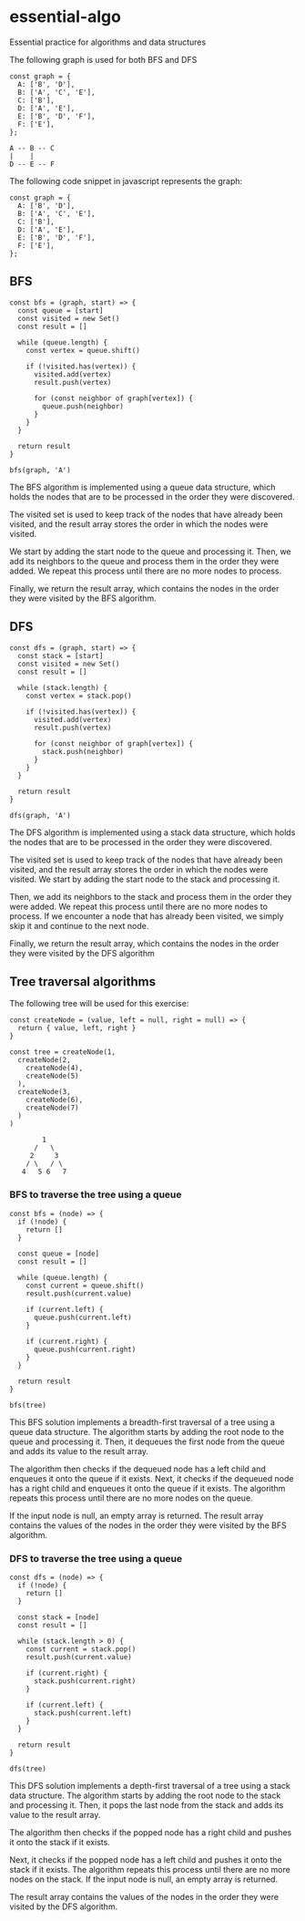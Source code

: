 # essential-algo
Essential practice for algorithms and data structures

The following graph is used for both BFS and DFS

```
const graph = {
  A: ['B', 'D'],
  B: ['A', 'C', 'E'],
  C: ['B'],
  D: ['A', 'E'],
  E: ['B', 'D', 'F'],
  F: ['E'],
};
```

```
A -- B -- C
|    |
D -- E -- F
```

The following code snippet in javascript represents the graph:
```
const graph = {
  A: ['B', 'D'],
  B: ['A', 'C', 'E'],
  C: ['B'],
  D: ['A', 'E'],
  E: ['B', 'D', 'F'],
  F: ['E'],
};
```

## BFS

```
const bfs = (graph, start) => {
  const queue = [start]
  const visited = new Set()
  const result = []

  while (queue.length) {
    const vertex = queue.shift()

    if (!visited.has(vertex)) {
      visited.add(vertex)
      result.push(vertex)

      for (const neighbor of graph[vertex]) {
        queue.push(neighbor)
      }
    }
  }

  return result
}

bfs(graph, 'A')
```

The BFS algorithm is implemented using a queue data structure, which holds the nodes that are to be processed in the order they were discovered.

The visited set is used to keep track of the nodes that have already been visited, and the result array stores the order in which the nodes were visited.

We start by adding the start node to the queue and processing it. Then, we add its neighbors to the queue and process them in the order they were added. We repeat this process until there are no more nodes to process.

Finally, we return the result array, which contains the nodes in the order they were visited by the BFS algorithm.

## DFS

```
const dfs = (graph, start) => {
  const stack = [start]
  const visited = new Set()
  const result = []

  while (stack.length) {
    const vertex = stack.pop()

    if (!visited.has(vertex)) {
      visited.add(vertex)
      result.push(vertex)

      for (const neighbor of graph[vertex]) {
        stack.push(neighbor)
      }
    }
  }

  return result
}

dfs(graph, 'A')
```

The DFS algorithm is implemented using a stack data structure, which holds the nodes that are to be processed in the order they were discovered.

The visited set is used to keep track of the nodes that have already been visited, and the result array stores the order in which the nodes were visited. We start by adding the start node to the stack and processing it.

Then, we add its neighbors to the stack and process them in the order they were added. We repeat this process until there are no more nodes to process. If we encounter a node that has already been visited, we simply skip it and continue to the next node.

Finally, we return the result array, which contains the nodes in the order they were visited by the DFS algorithm

## Tree traversal algorithms

The following tree will be used for this exercise:

```
const createNode = (value, left = null, right = null) => {
  return { value, left, right }
}

const tree = createNode(1,
  createNode(2,
    createNode(4),
    createNode(5)
  ),
  createNode(3,
    createNode(6),
    createNode(7)
  )
)
```

```
        1
      /   \
     2     3
    / \   / \
   4   5 6   7
```

### BFS to traverse the tree using a queue

```
const bfs = (node) => {
  if (!node) {
    return []
  }

  const queue = [node]
  const result = []

  while (queue.length) {
    const current = queue.shift()
    result.push(current.value)

    if (current.left) {
      queue.push(current.left)
    }

    if (current.right) {
      queue.push(current.right)
    }
  }

  return result
}

bfs(tree)
```

This BFS solution implements a breadth-first traversal of a tree using a queue data structure. The algorithm starts by adding the root node to the queue and processing it. Then, it dequeues the first node from the queue and adds its value to the result array.

The algorithm then checks if the dequeued node has a left child and enqueues it onto the queue if it exists. Next, it checks if the dequeued node has a right child and enqueues it onto the queue if it exists. The algorithm repeats this process until there are no more nodes on the queue.

If the input node is null, an empty array is returned. The result array contains the values of the nodes in the order they were visited by the BFS algorithm.

### DFS to traverse the tree using a queue

```
const dfs = (node) => {
  if (!node) {
    return []
  }

  const stack = [node]
  const result = []

  while (stack.length > 0) {
    const current = stack.pop()
    result.push(current.value)

    if (current.right) {
      stack.push(current.right)
    }

    if (current.left) {
      stack.push(current.left)
    }
  }

  return result
}

dfs(tree)
```

This DFS solution implements a depth-first traversal of a tree using a stack data structure. The algorithm starts by adding the root node to the stack and processing it. Then, it pops the last node from the stack and adds its value to the result array.

The algorithm then checks if the popped node has a right child and pushes it onto the stack if it exists.

Next, it checks if the popped node has a left child and pushes it onto the stack if it exists. The algorithm repeats this process until there are no more nodes on the stack. If the input node is null, an empty array is returned.

The result array contains the values of the nodes in the order they were visited by the DFS algorithm.
